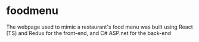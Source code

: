 # foodmenu
The webpage used to mimic a restaurant's food menu was built using React (TS) and Redux for the front-end, and C# ASP.net for the back-end
